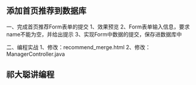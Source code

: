
## 添加首页推荐到数据库

一、完成首页推荐Form表单的提交
    1、效果预览
    2、Form表单输入信息，要求name不能为空，并给出提示
    3、实现Form中数据的提交，保存进数据库中
    
二、编程实战
    1、修改：recommend_merge.html
    2、修改：ManagerController.java
    
## 祁大聪讲编程
